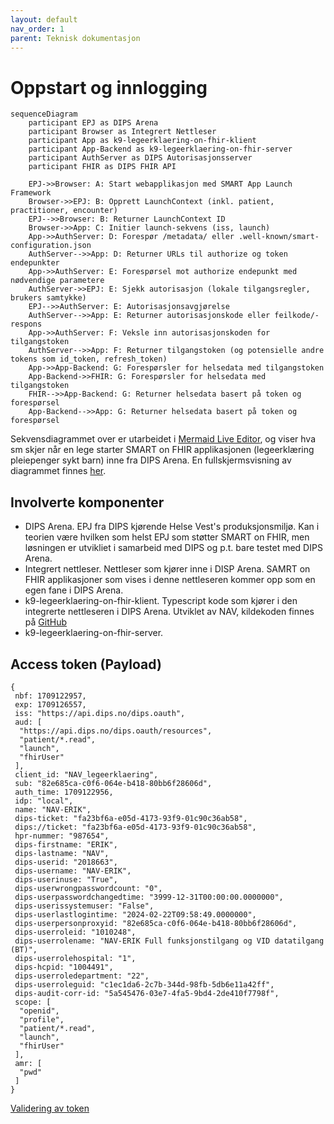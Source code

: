 ```yaml
---
layout: default
nav_order: 1
parent: Teknisk dokumentasjon
---
```

# Oppstart og innlogging

```mermaid
sequenceDiagram
    participant EPJ as DIPS Arena
    participant Browser as Integrert Nettleser
    participant App as k9-legeerklaering-on-fhir-klient
    participant App-Backend as k9-legeerklaering-on-fhir-server
    participant AuthServer as DIPS Autorisasjonsserver
    participant FHIR as DIPS FHIR API

    EPJ->>Browser: A: Start webapplikasjon med SMART App Launch Framework
    Browser->>EPJ: B: Opprett LaunchContext (inkl. patient, practitioner, encounter)
    EPJ-->>Browser: B: Returner LaunchContext ID
    Browser->>App: C: Initier launch-sekvens (iss, launch)
    App->>AuthServer: D: Forespør /metadata/ eller .well-known/smart-configuration.json
    AuthServer-->>App: D: Returner URLs til authorize og token endepunkter
    App->>AuthServer: E: Forespørsel mot authorize endepunkt med nødvendige parametere
    AuthServer->>EPJ: E: Sjekk autorisasjon (lokale tilgangsregler, brukers samtykke)
    EPJ-->>AuthServer: E: Autorisasjonsavgjørelse
    AuthServer-->>App: E: Returner autorisasjonskode eller feilkode/-respons
    App->>AuthServer: F: Veksle inn autorisasjonskoden for tilgangstoken
    AuthServer-->>App: F: Returner tilgangstoken (og potensielle andre tokens som id_token, refresh_token)
    App->>App-Backend: G: Forespørsler for helsedata med tilgangstoken
    App-Backend->>FHIR: G: Forespørsler for helsedata med tilgangstoken
    FHIR-->>App-Backend: G: Returner helsedata basert på token og forespørsel
    App-Backend-->>App: G: Returner helsedata basert på token og forespørsel
```

Sekvensdiagrammet over er utarbeidet i [Mermaid Live Editor](https://mermaid.live/edit#pako:eNqdVV1vIjcU_StXfkqlGQJN-IgfViJLaKl22yi0faiQKoe5DI499tT2hM1G-Tn9D_ueP9brYYBJSPqwvIDNucfnnnNlP7KlzZBx5vGfCs0SJ1LkThQLA_QphQtyKUthAlxd_wLCw2R2PYexQyOOIZfObjy6CJuZgLlDF-BXDEEjbR_jx2UZseoi1ZgjOqUFOmny1Jp0tZYuVVqiCW8WppdiqdBk_09Ax96_eXIV1vP6v0NPVbBOeuHvrPHv1U1_nt3sK-rF-Hq2MFsgOZR--NCYwGHMYR6oFjZ4K8pSS1VzQ4EZzD-Pb36v-_8kKrNcw5Q8x411akvVkBAdkXK45PBbWTpyssF_tOTvlwAn0ijdIYkhGpVA6cQyyCCtQZcA5WkrArofDgLbCon2BkPlCPyKdzZ5rYO0cvjIKViiJ7yu8WSwukfjSYj3SbPZnBZDorq90xwmHKbWoS-fvzk4LTCITARxCqg1MXY29J0qYzfm1BdkXLq0ZiXzyonYUOfO28boA2e6UzZptfLHzScPQWoQhKNMvyLYHIKlcSFLMiwro8Iu3WOVVy2VHjUUNrSY9gR1jub5W0b9ZzLHOCeUIRHjkcomRmKe36FSkW4_a3CirRIao-JcmNw7zHVM79ZVCp0HL4rwoBS-DPGV4hfTK-7zOxKP2uO7hl21DGvL8YrugyaRFUodl6dptIP-e8-yKYc_UXlqQhpzTGdgZd2-vzqId3VNW7peVMAJhVjaQNMmozwQJnO4jZVMsgXI7O96lYDDFSleb5cvx_Fwc3D4qZ103TDJXEfb4lzWAb8l-kBBhPES-F6mWJu-IWpvwIHhVvh4mZbP_zaDTGasWlN6LG1n6PfxsYQV6AohM3obHiP7goU1FrhgnH5muBKVDgu2ME8EjYnPH8yS8eAqTFhV0iG7p4TxlaBjd7tXmaTx2G_StfqXtUV7zfgj-8J42huMOv3RYNAfdkfDs4teL2EPjP_YO-v0z7vnF4PuaNTr9Z4S9rUm6HZGg7OLYfe8P-p3h_2z4ShhWB_2efvE1S_d038pJmoc), og viser hva sm skjer når en lege starter SMART on FHIR applikasjonen (legeerklæring pleiepenger sykt barn) inne fra DIPS Arena. En fullskjermsvisning av diagrammet finnes [her](https://mermaid.live/view#pako:eNqdVU1v4zYQ_SsDnlJAcuwm_ggPCzjruHWx2wZx20NhoGCsscyQIlWSijcb5Of0P-w9f6xDWbHlOOlhfZEpvXl8896AfGRLmyHjzOM_FZolTqTInSgWBuhXChfkUpbCBLi6_gWEh8nseg5jh0YcQy6d3Xh0ETYzAXOHLsCvGIJGen2MH5dlxKqLVGOO6JQW6KTJU2vS1Vq6VGmJJrxZmF6KpUKT_T8BbXv_5s5VWM_rb_ueqmCd9MLfWePfq5v-PLvZVdSL8fVsYbZAcij98KExgcOYwzxQLWzwVpSllqrmhgIzmH8e3_xe9_9JVGa5hil5jhvr1JaqISE6IuVwyeG3snTkZIP_aMnfLwFOpFG6QxJDNCqB0ollkEFagy4BytNWBHQ_7AW2FRLtDYbKEfgV72zyWgdp5fCRU7BET3hd48lgdY_GkxDvk-Zls1sMiep2TnOYcJhah758_ubgtMAgMhHEKaDWxNjZ0DNVxm7MqS_IuHRpzUrmlROxoc6dt43Re870Rdmk1cofN588BKlBEI4y_YpgcwiWxoUsybCsjAov6R6rvGqp9KihsKHFtCOoczTP3zLqP5M5xjmhDIkYj1Q2MRLz_A6VinS7WYMTbZXQGBXnwuTeYa5jereuUug8eFGEB6XwMMRXig-mV9zndyQetcd3DbtqGdaW4xWdB00iK5Q6Lk_TaAd9e8-yKYc_UXlqQhpzTGdgZd2uvzqId3VNW7oOKuCEQixtoGmTUR4Ikzncxkom2QJk9ne9SsDhihSvt8vDcdyfHBx-aiddN0wy19G2OJd1wG-J3lMQYTwEvpcp1qZviNoZsGe4FT4epuXzv80gkxmr1pQeS3sx9Pv4WMIKdIWQGd0Nj5F9wcIaC1wwTn8zXIlKhwVbmCeCxsTnD2bJeHAVJqwqaZOXq-Tw5VUmaToYXwmSkjA6Vf-ytmivGX9kXxhPe4NRpz8aDPrD7mh4dtHrJeyB8R97Z53-eff8YtAdjXq93lPCvtYE3c5ocHYx7J73R_3usH82HCUM680-b2-4-qJ7-g-912nR).

## Involverte komponenter
- DIPS Arena. EPJ fra DIPS kjørende Helse Vest's produksjonsmiljø. Kan i teorien være hvilken som helst EPJ som støtter SMART on FHIR, men løsningen er utvikliet i samarbeid med DIPS og p.t. bare testet med DIPS Arena.
- Integrert nettleser. Nettleser som kjører inne i DISP Arena. SAMRT on FHIR applikasjoner som vises i denne nettleseren kommer opp som en egen fane i DIPS Arena.
- k9-legeerklaering-on-fhir-klient. Typescript kode som kjører i den integrerte nettleseren i DIPS Arena. Utviklet av NAV, kildekoden finnes på [GitHub](https://github.com/navikt/k9-legeerklaering-on-fhir) 
- k9-legeerklaering-on-fhir-server. 


## Access token (Payload)
```
{
 nbf: 1709122957,
 exp: 1709126557,
 iss: "https://api.dips.no/dips.oauth",
 aud: [
  "https://api.dips.no/dips.oauth/resources",
  "patient/*.read",
  "launch",
  "fhirUser"
 ],
 client_id: "NAV_legeerklaering",
 sub: "82e685ca-c0f6-064e-b418-80bb6f28606d",
 auth_time: 1709122956,
 idp: "local",
 name: "NAV-ERIK",
 dips-ticket: "fa23bf6a-e05d-4173-93f9-01c90c36ab58",
 dips://ticket: "fa23bf6a-e05d-4173-93f9-01c90c36ab58",
 hpr-nummer: "987654",
 dips-firstname: "ERIK",
 dips-lastname: "NAV",
 dips-userid: "2018663",
 dips-username: "NAV-ERIK",
 dips-userinuse: "True",
 dips-userwrongpasswordcount: "0",
 dips-userpasswordchangedtime: "3999-12-31T00:00:00.0000000",
 dips-userissystemuser: "False",
 dips-userlastlogintime: "2024-02-22T09:58:49.0000000",
 dips-userpersonproxyid: "82e685ca-c0f6-064e-b418-80bb6f28606d",
 dips-userroleid: "1010248",
 dips-userrolename: "NAV-ERIK Full funksjonstilgang og VID datatilgang (BT)",
 dips-userrolehospital: "1",
 dips-hcpid: "1004491",
 dips-userroledepartment: "22",
 dips-userroleguid: "c1ec1da6-2c7b-344d-98fb-5db6e11a42ff",
 dips-audit-corr-id: "5a545476-03e7-4fa5-9bd4-2de410f7798f",
 scope: [
  "openid",
  "profile",
  "patient/*.read",
  "launch",
  "fhirUser"
 ],
 amr: [
  "pwd"
 ]
}
```
[Validering av token](https://github.com/navikt/k9-legeerklaering-on-fhir/blob/6d04905f554bca06e40aad18368d0304c21cd767/src/auth/fhir/FhirSession.ts#L35)
